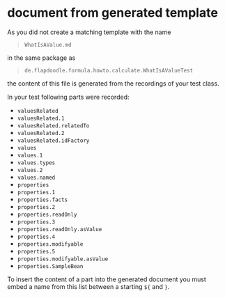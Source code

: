 # document from generated template

As you did not create a matching template with the name

> `WhatIsAValue.md`

in the same package as

> `de.flapdoodle.formula.howto.calculate.WhatIsAValueTest`

the content of this file is generated from the recordings of your test class.

In your test following parts were recorded:

* `valuesRelated`
* `valuesRelated.1`
* `valuesRelated.relatedTo`
* `valuesRelated.2`
* `valuesRelated.idFactory`
* `values`
* `values.1`
* `values.types`
* `values.2`
* `values.named`
* `properties`
* `properties.1`
* `properties.facts`
* `properties.2`
* `properties.readOnly`
* `properties.3`
* `properties.readOnly.asValue`
* `properties.4`
* `properties.modifyable`
* `properties.5`
* `properties.modifyable.asValue`
* `properties.SampleBean`

To insert the content of a part into the generated document you must embed a name
from this list between a starting `${` and `}`.